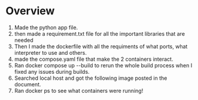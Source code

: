 # Overview

1. Made the python app file.
2. then made a requirement.txt file for all the important libraries that are needed
3. Then I made the dockerfile with all the requiments of what ports, what interpreter to use and others.
4. made the compose.yaml file that make the 2 containers interact.
5. Ran docker compose up --build to rerun the whole build process when I fixed any issues during builds.
6. Searched local host and got the following image posted in the document.
7. Ran docker ps to see what containers were running!
